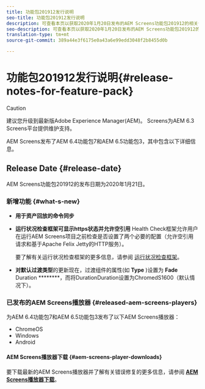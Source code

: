 ```yaml
---
title: 功能包201912发行说明
seo-title: 功能包201912发行说明
description: 可查看本页以获取2020年1月20日发布的AEM Screens功能包201912的相关信息。
seo-description: 可查看本页以获取2020年1月20日发布的AEM Screens功能包201912的相关信息。
translation-type: tm+mt
source-git-commit: 389a44e3f6175e0a43a6e99edd3048f2b8455d0b

---
```



# 功能包201912发行说明{#release-notes-for-feature-pack}

>[!CAUTION]
>
>建议您升级到最新版Adobe Experience Manager(AEM)。 Screens为AEM 6.3 Screens平台提供维护支持。

AEM Screens发布了AEM 6.4功能包7和AEM 6.5功能包3，其中包含以下详细信息。

## Release Date {#release-date}

AEM Screens功能包201912的发布日期为2020年1月21日。

### 新增功能 {#what-s-new}

* **用于资产回放的命令同步**


* **运行状况检查框架可显示https状态并允许空引用** Health Check框架允许用户在运行AEM Screens项目之前检查是否设置了两个必要的配置（允许空引用请求和基于Apache Felix Jetty的HTTP服务）。

   要了解有关运行状况检查框架的更多信息，请参阅 [运行状况检查框架](/help/user-guide/configuring-screens-introduction.md#health-check-framework)。

* **对默认过渡类型**&#x200B;的更新现在，过渡组件的属性(如 **Type** )设置为 **Fade** Duration ********，而将DurationDuration设置为ChromedS1600（默认情况下）。


### 已发布的AEM Screens播放器 {#released-aem-screens-players}

为AEM 6.4功能包7和AEM 6.5功能包3发布了以下AEM Screens播放器：

* ChromeOS
* Windows
* Android

#### AEM Screens播放器下载 {#aem-screens-player-downloads}

要下载最新的AEM Screens播放器并了解有关错误修复的更多信息，请参阅 [**AEM Screens播放器下载&#x200B;**](https://download.macromedia.com/screens/)。
